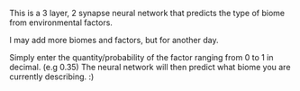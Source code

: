 This is a 3 layer, 2 synapse neural network that predicts the type of biome from environmental factors.

I may add more biomes and factors, but for another day.

Simply enter the quantity/probability of the factor ranging from 0 to 1 in decimal. (e.g 0.35)
The neural network will then predict what biome you are currently describing.
:)
